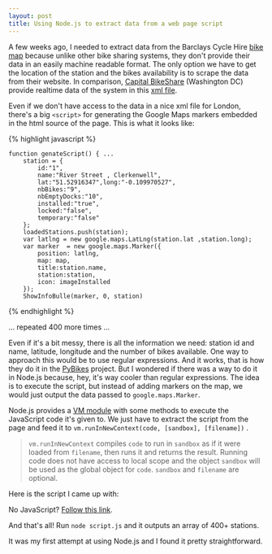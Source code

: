 ```yaml
---
layout: post
title: Using Node.js to extract data from a web page script
---
```


A few weeks ago, I needed to extract data from the Barclays Cycle Hire [bike map][1] because unlike other bike sharing systems, they don't provide their data in an easily machine readable format. The only option we have to get the location of the station and the bikes availability is to scrape the data from  their website.
In comparison, [Capital BikeShare][3] (Washington DC) provide realtime data of the system in this [xml file][2].

[1]: https://web.barclayscyclehire.tfl.gov.uk/maps "Barclays Cycle Hire map"
[2]: http://capitalbikeshare.com/stations/bikeStations.xml
[3]: http://www.capitalbikeshare.com/ "Capital BikeShare"


Even if we don't have access to the data in a nice xml file for London, there's a big <code>&lt;script&gt;</code> for generating the Google Maps markers embedded in the html source of the page.
This is what it looks like:

{% highlight javascript %}

    function genateScript() { ...
        station = {
            id:"1",
            name:"River Street , Clerkenwell",
            lat:"51.52916347",long:"-0.109970527",
            nbBikes:"9",
            nbEmptyDocks:"10",
            installed:"true",
            locked:"false",
            temporary:"false"
        };
        loadedStations.push(station);
        var latlng = new google.maps.LatLng(station.lat ,station.long); 
        var marker  = new google.maps.Marker({
            position: latlng,
            map: map,
            title:station.name,
            station:station,
            icon: imageInstalled
        });
        ShowInfoBulle(marker, 0, station)

{% endhighlight %}

... repeated 400 more times ...

Even if it's a bit messy, there is all the information we need: station id and name, latitude, longitude and the number of bikes available.
One way to approach this would be to use regular expressions. And it works, that is how they do it in the [PyBikes][] project.
But I wondered if there was a way to do it in Node.js because, hey, it's way cooler than regular expressions. The idea is to execute the script, but instead of adding markers on the map, we would just output the data passed to <code>google.maps.Marker</code>.

Node.js provides a [VM module][vm] with some methods to execute the JavaScript code it's given to. We just have to extract the script from the page and feed it to  <code>vm.runInNewContext(code, [sandbox], [filename])</code> .

> &shy;<code>vm.runInNewContext</code> compiles <code>code</code> to run in <code>sandbox</code>
> as if it were loaded from <code>filename</code>,
> then runs it and returns the result. Running code does not have access to local scope and
> the object <code>sandbox</code> will be used as the global object for <code>code</code>.
> <code>sandbox</code> and <code>filename</code> are optional.

[PyBikes]: https://github.com/eskerda/PyBikes/blob/master/lib/barclays.py
[vm]: http://nodejs.org/docs/latest/api/vm.html

Here is the script I came up with:

<script src="https://gist.github.com/1650831.js?file=BarclaysCycleHire.js">/**/</script>
<noscript>
   <p>No JavaScript? <a href='https://gist.github.com/1650831'>Follow this link</a>.</p>
</noscript>

And that's all! 
Run <code>node script.js</code> and it outputs an array of 400+ stations.

It was my first attempt at using Node.js and I found it pretty straightforward.